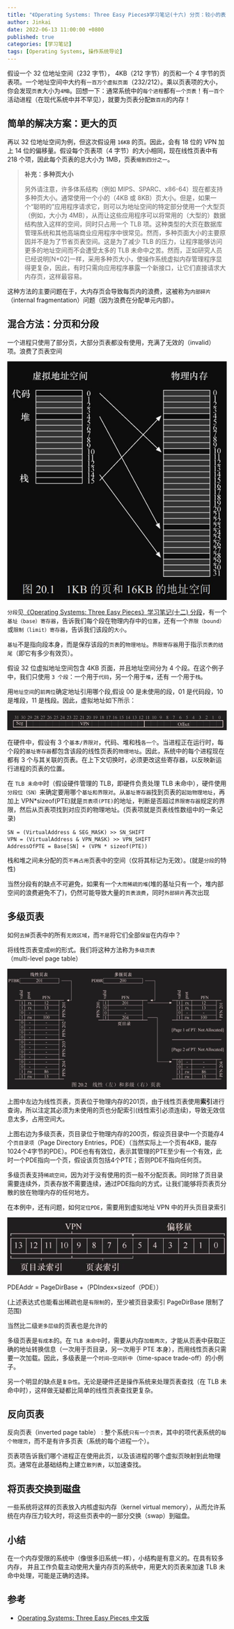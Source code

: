 ```yaml
---
title: "《Operating Systems: Three Easy Pieces》学习笔记(十六) 分页：较小的表"
author: Jinkai
date: 2022-06-13 11:00:00 +0800
published: true
categories: [学习笔记]
tags: [Operating Systems, 操作系统导论]
---
```


假设一个 32 位地址空间（232 字节）， 4KB（212 字节）的页和一个 4 字节的页表项。一个地址空间中大约有`一百万个虚拟页面`（232/212）。乘以页表项的大小，你会发现`页表`大小为`4MB`。回想一下：通常系统中的`每个进程`都有`一个页表`！有`一百个`活动进程（在现代系统中并不罕见），就要为页表分配`数百兆`的内存！

## 简单的解决方案：更大的页

再以 32 位地址空间为例，但这次假设用 `16KB` 的页。因此，会有 18 位的 VPN 加上 14 位的偏移量。假设每个页表项（4 字节）的大小相同，现在线性页表中有 218 个项，因此每个页表的总大小为 1MB，页表`缩到四分之一`。

> **补充：多种页大小**
>
> 另外请注意，许多体系结构（例如 MIPS、SPARC、x86-64）现在都支持多种页大小。通常使用一个小的（4KB 或 8KB）页大小。但是，如果一个“聪明的”应用程序请求它，则可以为地址空间的特定部分使用一个大型页（例如，大小为 4MB），从而让这些应用程序可以将常用的（大型的）数据结构放入这样的空间，同时只占用一个 TLB 项。这种类型的大页在数据库管理系统和其他高端商业应用程序中很常见。然而，多种页面大小的主要原因并不是为了节省页表空间。这是为了减少 TLB 的压力，让程序能够访问更多的地址空间而不会遭受太多的 TLB 未命中之苦。然而，正如研究人员已经说明[N+02]一样，采用多种页大小，使操作系统虚拟内存管理程序显得更复杂，因此，有时只需向应用程序暴露一个新接口，让它们直接请求大内存页，这样最容易。

这种方法的主要问题在于，大内存页会导致每页内的浪费，这被称为`内部碎片`（internal fragmentation）问题（因为浪费在分配单元内部）。

## 混合方法：分页和分段

一个进程只使用了部分页，大部分页表都没有使用，充满了无效的（invalid）项。浪费了页表空间

![F20.1](/assets/img/2022-06-13-operating-systems-16/F20.1.jpg)

`分段`见[《Operating Systems: Three Easy Pieces》学习笔记(十二) 分段](/posts/operating-systems-12/)，有一个`基址（base）寄存器`，告诉我们每个段在物理内存中的`位置`，还有一个`界限（bound）`或`限制（limit）寄存器`，告诉我们该段的`大小`。

`基址`不是指向段本身，而是保存该段的`页表`的`物理地址`。`界限寄存器`用于指示`页表的结尾`（即它有多少有效页）。

假设 32 位虚拟地址空间包含 4KB 页面，并且地址空间分为 4 个段。在这个例子中，我们只使用 `3 个段`：一个用于`代码`，另一个用于`堆`，还有 一个用于`栈`。

用`地址空间`的`前两位`确定地址引用哪个段,假设 00 是未使用的段，01 是代码段，10 是堆段，11 是栈段。因此，虚拟地址如下所示：

![F1](/assets/img/2022-06-13-operating-systems-16/F1.jpg)

在硬件中，假设有 3 个`基本/界限对`，代码、堆和栈`各一个`。当进程正在运行时，每个段的`基址寄存器`都包含该段的线性页表的`物理地址`。因此，系统中的每个进程现在都有 3 个与其关联的页表。在上下文切换时，必须更改这些寄存器，以反映新运行进程的页表的位置。

在 `TLB 未命中`时（假设硬件管理的 TLB，即硬件负责处理 TLB 未命中），硬件使用`分段位（SN）`来确定要用哪个`基址和界限对`。从`基址寄存器`找到页表的`起始物理地址`，再加上 VPN\*sizeof(PTE)就是`页表项(PTE)`的地址，判断是否超过`界限寄存器`规定的界限，然后从页表项找到对应页的物理地址。(页表项就是页表线性数组中的一条记录)

```console
SN = (VirtualAddress & SEG_MASK) >> SN_SHIFT
VPN = (VirtualAddress & VPN_MASK) >> VPN_SHIFT
AddressOfPTE = Base[SN] + (VPN * sizeof(PTE))
```

栈和堆之间未分配的页`不再占用`页表中的空间（仅将其标记为无效）。(就是`分段`的特性)

当然分段有的缺点不可避免，如果有一个`大而稀疏的堆`(堆的基址只有一个，堆内部空间的浪费避免不了)，仍然可能导致大量的`页表浪费`，同时`外部碎片`再次出现

## 多级页表

如何`去掉`页表中的所有`无效区域`，而`不是`将它们全部`保留`在内存中？

将线性页表变成`树`的形式。我们将这种方法称为`多级页表`（multi-level page table）

![F20.2](/assets/img/2022-06-13-operating-systems-16/F20.2.jpg)

上图中左边为线性页表，页表位于物理内存的201页，由于线性页表使用**索引**进行查询，所以注定其必须为未使用的页也分配索引(线性索引必须连续)，导致无效信息太多，占用空间大。

上图右边为多级页表，页目录位于物理内存的200页，假设页目录中一个页能存4个`页目录项`（Page Directory Entries，PDE）（当然实际上一个页有4KB，能存1024个4字节的PDE）。PDE也有有效位，表示其管理的PTE至少有一个有效，此时一个PDE指向一个页，假设该页包括4个PTE；否则PDE不指向任何页。

多级页表支持`稀疏空间`，因为对于没有使用的页一般不分配页表。同时除了页目录需要连续外，页表存放不需要连续，通过PDE指向的方式，让我们能够将页表页分散的放在物理内存的任何地方。

在本例中，还有问题，如何`定位PDE`，需要用到虚拟地址 VPN 中的开头页目录索引

![F2](/assets/img/2022-06-13-operating-systems-16/F2.jpg)

PDEAddr = PageDirBase +（PDIndex×sizeof（PDE））

(上述表达式也能看出稀疏也是`有限制`的，至少被页目录索引 PageDirBase 限制了范围)

当然比二级`更多层级`的页表也是允许的

多级页表是`有成本`的。在 `TLB 未命中`时，需要从内存`加载两次`，才能从页表中获取正确的地址转换信息（一次用于页目录，另一次用于 PTE 本身），而用线性页表只需要一次加载。因此，多级表是一个`时间—空间折中`（time-space trade-off）的小例子。

另一个明显的缺点是`复杂性`。无论是硬件还是操作系统来处理页表查找（在 TLB 未命中时），这样做无疑都比简单的线性页表查找更复杂。

## 反向页表

反向页表（inverted page table）
: 整个系统`只有一个页表`，其中的项代表系统的`每个物理页`，而不是有许多页表（系统的每个进程一个）。

页表项告诉我们哪个进程正在使用此页，以及该进程的哪个虚拟页映射到此物理页。通常在此基础结构上建立`散列表`，以加速查找。

## 将页表交换到磁盘

一些系统将这样的页表放入内核虚拟内存（kernel virtual memory），从而允许系统在内存压力较大时，将这些页表中的一部分交换（swap）到磁盘。

## 小结

在一个内存受限的系统中（像很多旧系统一样），小结构是有意义的。在具有较多内存， 并且工作负载主动使用大量内存页的系统中，用更大的页表来加速 TLB 未命中处理，可能是正确的选择。

## 参考

- [Operating Systems: Three Easy Pieces 中文版](https://pages.cs.wisc.edu/~remzi/OSTEP/Chinese/20.pdf)
